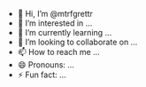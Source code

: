 - 👋 Hi, I’m @mtrfgrettr
- 👀 I’m interested in ...
- 🌱 I’m currently learning ...
- 💞️ I’m looking to collaborate on ...
- 📫 How to reach me ...
- 😄 Pronouns: ...
- ⚡ Fun fact: ...

<!---
mtrfgrettr/mtrfgrettr is a ✨ special ✨ repository because its `README.md` (this file) appears on your GitHub profile.
You can click the Preview link to take a look at your changes.
--->
